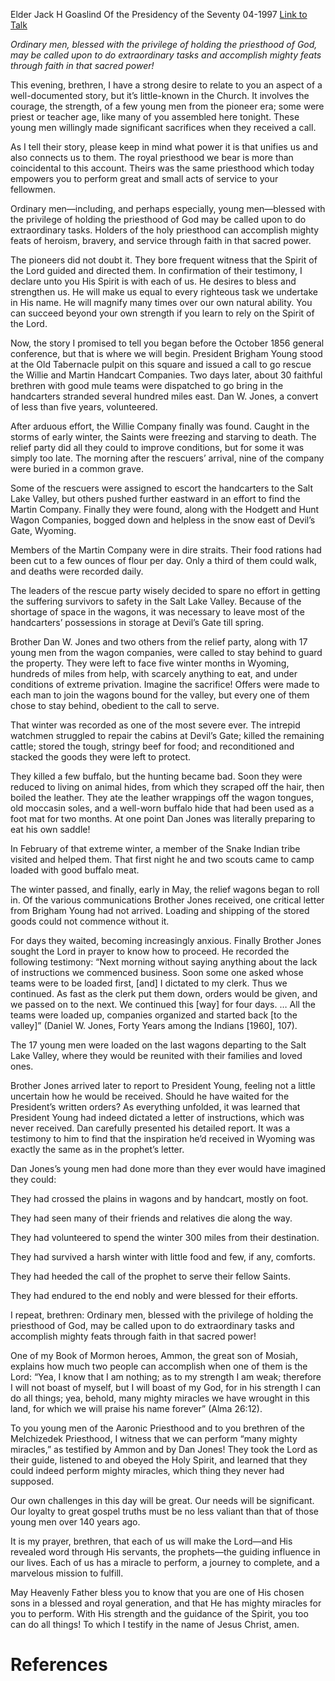Elder Jack H Goaslind
Of the Presidency of the Seventy
04-1997
[Link to Talk](https://www.churchofjesuschrist.org/study/general-conference/1997/04/in-his-strength-i-can-do-all-things?lang=eng)

_Ordinary men, blessed with the privilege of holding the priesthood of God, may be called upon to do extraordinary tasks and accomplish mighty feats through faith in that sacred power!_

This evening, brethren, I have a strong desire to relate to you an aspect of a well-documented story, but it’s little-known in the Church. It involves the courage, the strength, of a few young men from the pioneer era; some were priest or teacher age, like many of you assembled here tonight. These young men willingly made significant sacrifices when they received a call.

As I tell their story, please keep in mind what power it is that unifies us and also connects us to them. The royal priesthood we bear is more than coincidental to this account. Theirs was the same priesthood which today empowers you to perform great and small acts of service to your fellowmen.

Ordinary men—including, and perhaps especially, young men—blessed with the privilege of holding the priesthood of God may be called upon to do extraordinary tasks. Holders of the holy priesthood can accomplish mighty feats of heroism, bravery, and service through faith in that sacred power.

The pioneers did not doubt it. They bore frequent witness that the Spirit of the Lord guided and directed them. In confirmation of their testimony, I declare unto you His Spirit is with each of us. He desires to bless and strengthen us. He will make us equal to every righteous task we undertake in His name. He will magnify many times over our own natural ability. You can succeed beyond your own strength if you learn to rely on the Spirit of the Lord.

Now, the story I promised to tell you began before the October 1856 general conference, but that is where we will begin. President Brigham Young stood at the Old Tabernacle pulpit on this square and issued a call to go rescue the Willie and Martin Handcart Companies. Two days later, about 30 faithful brethren with good mule teams were dispatched to go bring in the handcarters stranded several hundred miles east. Dan W. Jones, a convert of less than five years, volunteered.

After arduous effort, the Willie Company finally was found. Caught in the storms of early winter, the Saints were freezing and starving to death. The relief party did all they could to improve conditions, but for some it was simply too late. The morning after the rescuers’ arrival, nine of the company were buried in a common grave.

Some of the rescuers were assigned to escort the handcarters to the Salt Lake Valley, but others pushed further eastward in an effort to find the Martin Company. Finally they were found, along with the Hodgett and Hunt Wagon Companies, bogged down and helpless in the snow east of Devil’s Gate, Wyoming.

Members of the Martin Company were in dire straits. Their food rations had been cut to a few ounces of flour per day. Only a third of them could walk, and deaths were recorded daily.

The leaders of the rescue party wisely decided to spare no effort in getting the suffering survivors to safety in the Salt Lake Valley. Because of the shortage of space in the wagons, it was necessary to leave most of the handcarters’ possessions in storage at Devil’s Gate till spring.

Brother Dan W. Jones and two others from the relief party, along with 17 young men from the wagon companies, were called to stay behind to guard the property. They were left to face five winter months in Wyoming, hundreds of miles from help, with scarcely anything to eat, and under conditions of extreme privation. Imagine the sacrifice! Offers were made to each man to join the wagons bound for the valley, but every one of them chose to stay behind, obedient to the call to serve.

That winter was recorded as one of the most severe ever. The intrepid watchmen struggled to repair the cabins at Devil’s Gate; killed the remaining cattle; stored the tough, stringy beef for food; and reconditioned and stacked the goods they were left to protect.

They killed a few buffalo, but the hunting became bad. Soon they were reduced to living on animal hides, from which they scraped off the hair, then boiled the leather. They ate the leather wrappings off the wagon tongues, old moccasin soles, and a well-worn buffalo hide that had been used as a foot mat for two months. At one point Dan Jones was literally preparing to eat his own saddle!

In February of that extreme winter, a member of the Snake Indian tribe visited and helped them. That first night he and two scouts came to camp loaded with good buffalo meat.

The winter passed, and finally, early in May, the relief wagons began to roll in. Of the various communications Brother Jones received, one critical letter from Brigham Young had not arrived. Loading and shipping of the stored goods could not commence without it.

For days they waited, becoming increasingly anxious. Finally Brother Jones sought the Lord in prayer to know how to proceed. He recorded the following testimony: “Next morning without saying anything about the lack of instructions we commenced business. Soon some one asked whose teams were to be loaded first, [and] I dictated to my clerk. Thus we continued. As fast as the clerk put them down, orders would be given, and we passed on to the next. We continued this [way] for four days. … All the teams were loaded up, companies organized and started back [to the valley]” (Daniel W. Jones, Forty Years among the Indians [1960], 107).

The 17 young men were loaded on the last wagons departing to the Salt Lake Valley, where they would be reunited with their families and loved ones.

Brother Jones arrived later to report to President Young, feeling not a little uncertain how he would be received. Should he have waited for the President’s written orders? As everything unfolded, it was learned that President Young had indeed dictated a letter of instructions, which was never received. Dan carefully presented his detailed report. It was a testimony to him to find that the inspiration he’d received in Wyoming was exactly the same as in the prophet’s letter.

Dan Jones’s young men had done more than they ever would have imagined they could:





They had crossed the plains in wagons and by handcart, mostly on foot.





They had seen many of their friends and relatives die along the way.





They had volunteered to spend the winter 300 miles from their destination.





They had survived a harsh winter with little food and few, if any, comforts.





They had heeded the call of the prophet to serve their fellow Saints.





They had endured to the end nobly and were blessed for their efforts.





I repeat, brethren: Ordinary men, blessed with the privilege of holding the priesthood of God, may be called upon to do extraordinary tasks and accomplish mighty feats through faith in that sacred power!

One of my Book of Mormon heroes, Ammon, the great son of Mosiah, explains how much two people can accomplish when one of them is the Lord: “Yea, I know that I am nothing; as to my strength I am weak; therefore I will not boast of myself, but I will boast of my God, for in his strength I can do all things; yea, behold, many mighty miracles we have wrought in this land, for which we will praise his name forever” (Alma 26:12).

To you young men of the Aaronic Priesthood and to you brethren of the Melchizedek Priesthood, I witness that we can perform “many mighty miracles,” as testified by Ammon and by Dan Jones! They took the Lord as their guide, listened to and obeyed the Holy Spirit, and learned that they could indeed perform mighty miracles, which thing they never had supposed.

Our own challenges in this day will be great. Our needs will be significant. Our loyalty to great gospel truths must be no less valiant than that of those young men over 140 years ago.

It is my prayer, brethren, that each of us will make the Lord—and His revealed word through His servants, the prophets—the guiding influence in our lives. Each of us has a miracle to perform, a journey to complete, and a marvelous mission to fulfill.

May Heavenly Father bless you to know that you are one of His chosen sons in a blessed and royal generation, and that He has mighty miracles for you to perform. With His strength and the guidance of the Spirit, you too can do all things! To which I testify in the name of Jesus Christ, amen.

# References
